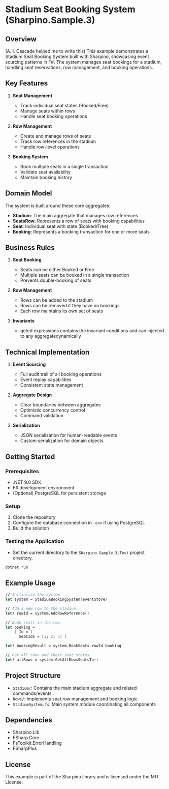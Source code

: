 # Stadium Seat Booking System (Sharpino.Sample.3)

## Overview

(A. I. Cascade helped me to write this)
This example demonstrates a Stadium Seat Booking System built with Sharpino, showcasing event sourcing patterns in F#. The system manages seat bookings for a stadium, handling seat reservations, row management, and booking operations.

## Key Features

1. **Seat Management**
   - Track individual seat states (Booked/Free)
   - Manage seats within rows
   - Handle seat booking operations

2. **Row Management**
   - Create and manage rows of seats
   - Track row references in the stadium
   - Handle row-level operations

3. **Booking System**
   - Book multiple seats in a single transaction
   - Validate seat availability
   - Maintain booking history

## Domain Model

The system is built around these core aggregates:

- **Stadium**: The main aggregate that manages row references
- **SeatsRow**: Represents a row of seats with booking capabilities
- **Seat**: Individual seat with state (Booked/Free)
- **Booking**: Represents a booking transaction for one or more seats

## Business Rules

1. **Seat Booking**
   - Seats can be either Booked or Free
   - Multiple seats can be booked in a single transaction
   - Prevents double-booking of seats

2. **Row Management**
   - Rows can be added to the stadium
   - Rows can be removed if they have no bookings
   - Each row maintains its own set of seats

3. **Invariants**
   - qeted expressions contains the invariant conditions and can injected to any aggregatedynamically

## Technical Implementation

1. **Event Sourcing**
   - Full audit trail of all booking operations
   - Event replay capabilities
   - Consistent state management

2. **Aggregate Design**
   - Clear boundaries between aggregates
   - Optimistic concurrency control
   - Command validation

3. **Serialization**
   - JSON serialization for human-readable events
   - Custom serialization for domain objects

## Getting Started

### Prerequisites
- .NET 9.0 SDK
- F# development environment
- (Optional) PostgreSQL for persistent storage

### Setup
1. Clone the repository
2. Configure the database connection in `.env` if using PostgreSQL
3. Build the solution

### Testing the Application
- Set the current directory to the `Sharpino.Sample.3.Test` project directory.
```bash
dotnet run 
```

## Example Usage

```fsharp
// Initialize the system
let system = StadiumBookingSystem(eventStore)

// Add a new row to the stadium
let! rowId = system.AddRowReference()

// Book seats in the row
let booking = 
    { Id = 1
      SeatIds = [1; 2; 3] }

let! bookingResult = system.BookSeats rowId booking

// Get all rows and their seat status
let! allRows = system.GetAllRowsSeatsTo()
```

## Project Structure

- `Stadium/`: Contains the main stadium aggregate and related commands/events
- `Rows/`: Implements seat row management and booking logic
- `StadiumSystem.fs`: Main system module coordinating all components

## Dependencies

- Sharpino.Lib
- FSharp.Core
- FsToolkit.ErrorHandling
- FSharpPlus

## License

This example is part of the Sharpino library and is licensed under the MIT License.
